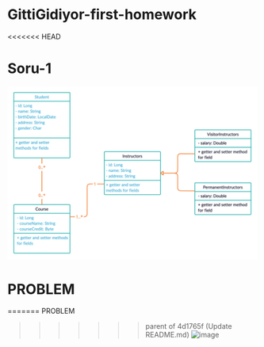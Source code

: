 # GittiGidiyor-first-homework

<<<<<<< HEAD
# Soru-1
![image](https://github.com/113-GittiGidiyor-Java-Spring-Bootcamp/first-homework-remziusta/blob/master/ClassDiagram.png)


# PROBLEM
=======
PROBLEM
>>>>>>> parent of 4d1765f (Update README.md)
![image](https://user-images.githubusercontent.com/58683636/128666979-67858095-80ee-4da3-a416-97e387f82ca4.png)
